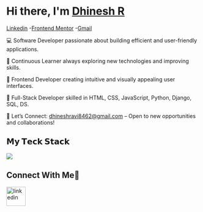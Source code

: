 # Hi there, I'm [Dhinesh R](https://www.linkedin.com/in/dhines-r/)
<p> <a href="https://www.linkedin.com/in/dhines-r/">Linkedin</a> -<a href="https://www.frontendmentor.io/profile/Dhinesh36">Frontend Mentor</a> -<a href="https://mail.google.com/mail/u/0/#inbox">Gmail</a></p>

💻 Software Developer passionate about building efficient and user-friendly applications.

🌱 Continuous Learner always exploring new technologies and improving skills.

🎨 Frontend Developer creating intuitive and visually appealing user interfaces.

🔧 Full-Stack Developer skilled in HTML, CSS, JavaScript, Python, Django, SQL, DS.

📧 Let’s Connect: dhineshravi8462@gmail.com – Open to new opportunities and collaborations!

## 𝗠𝘆 𝗧𝗲𝗰𝗸 𝗦𝘁𝗮𝗰𝗸

<p>
  <a href="https://skillicons.dev">
    <img src="https://skillicons.dev/icons?i=js,py,html,css,bootstrap,github,figma,vscode&perline=11" />
  </a>
</p>

## Connect With Me🤝

<!--icons and links-->
<p>
<a href="https://www.linkedin.com/in/dhines-r/" target="blank"><img align="center" src="https://user-images.githubusercontent.com/88904952/234979284-68c11d7f-1acc-4f0c-ac78-044e1037d7b0.png" alt="linkedin" height="50" width="50" /></a>
</p>
